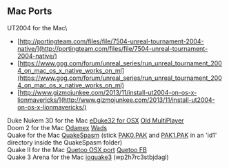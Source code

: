 ## Mac Ports

UT2004 for the Mac\

* [http://portingteam.com/files/file/7504-unreal-tournament-2004-native/](http://portingteam.com/files/file/7504-unreal-tournament-2004-native/)
* [https://www.gog.com/forum/unreal_series/run_unreal_tournament_2004_on_mac_os_x_native_works_on_ml](https://www.gog.com/forum/unreal_series/run_unreal_tournament_2004_on_mac_os_x_native_works_on_ml)
* [http://www.gizmojunkee.com/2013/11/install-ut2004-on-os-x-lionmavericks/](http://www.gizmojunkee.com/2013/11/install-ut2004-on-os-x-lionmavericks/)

Duke Nukem 3D for the Mac [eDuke32 for OSX](http://wiki.eduke32.com/wiki/Building_EDuke32_on_Mac_OS_X) [Old MultiPlayer](https://forums.duke4.net/topic/6523-eduke32-oldmp/)\
Doom 2 for the Mac [Odamex](http://odamex.net/) [Wads](https://www.doomworld.com/idgames/levels/doom2/deathmatch/)\
Quake for the Mac [QuakeSpasm](http://quakespasm.sourceforge.net/index.htm) (stick [PAK0.PAK](http://community.pcgamingwiki.com/files/file/411-quake-shareware-pak/) and [PAK1.PAK](http://stormzero.com/rune/files.shtml) in an 'id1' directory inside the QuakeSpasm folder)\
Quake II for the Mac [Quetoo OSX port](https://github.com/jdolan/quake2) [Quetoo FB](https://www.facebook.com/Quetoo.org)\
Quake 3 Arena for the Mac [ioquake3](https://ioquake3.org/) (wp2h7rc3stbjdagl)